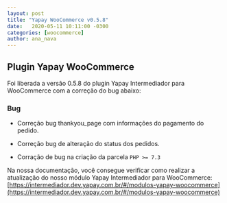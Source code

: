 ```yaml
---
layout: post
title: "Yapay WooCommerce v0.5.8"
date:   2020-05-11 10:11:00 -0300
categories: [woocommerce]
author: ana_nava
---
```


## Plugin Yapay WooCommerce 

Foi liberada a versão 0.5.8 do plugin Yapay Intermediador para WooCommerce com a correção do bug abaixo:

<!-- more -->

### **Bug**

* Correção bug thankyou_page com informações do pagamento do pedido.

* Correção bug de alteração do status dos pedidos.

* Corração de bug na criação da parcela `PHP >= 7.3`


Na nossa documentação, você consegue verificar como realizar a atualização do nosso módulo Yapay Intermediador para WooCommerce: [https://intermediador.dev.yapay.com.br/#/modulos-yapay-woocommerce](https://intermediador.dev.yapay.com.br/#/modulos-yapay-woocommerce)


